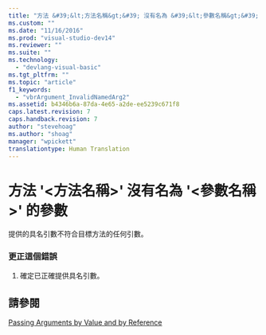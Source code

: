 ```yaml
---
title: "方法 &#39;&lt;方法名稱&gt;&#39; 沒有名為 &#39;&lt;參數名稱&gt;&#39; 的參數 | Microsoft Docs"
ms.custom: ""
ms.date: "11/16/2016"
ms.prod: "visual-studio-dev14"
ms.reviewer: ""
ms.suite: ""
ms.technology: 
  - "devlang-visual-basic"
ms.tgt_pltfrm: ""
ms.topic: "article"
f1_keywords: 
  - "vbrArgument_InvalidNamedArg2"
ms.assetid: b4346b6a-87da-4e65-a2de-ee5239c671f8
caps.latest.revision: 7
caps.handback.revision: 7
author: "stevehoag"
ms.author: "shoag"
manager: "wpickett"
translationtype: Human Translation
---
```

# 方法 &#39;&lt;方法名稱&gt;&#39; 沒有名為 &#39;&lt;參數名稱&gt;&#39; 的參數
提供的具名引數不符合目標方法的任何引數。  
  
### 更正這個錯誤  
  
1.  確定已正確提供具名引數。  
  
## 請參閱  
 [Passing Arguments by Value and by Reference](../../visual-basic/programming-guide/language-features/procedures/passing-arguments-by-value-and-by-reference.md)